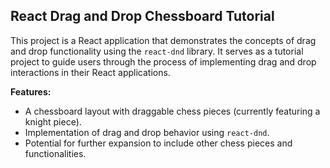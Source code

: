 ## React Drag and Drop Chessboard Tutorial

This project is a React application that demonstrates the concepts of drag and drop functionality using the `react-dnd` library. It serves as a tutorial project to guide users through the process of implementing drag and drop interactions in their React applications.

**Features:**

- A chessboard layout with draggable chess pieces (currently featuring a knight piece).
- Implementation of drag and drop behavior using `react-dnd`.
- Potential for further expansion to include other chess pieces and functionalities.